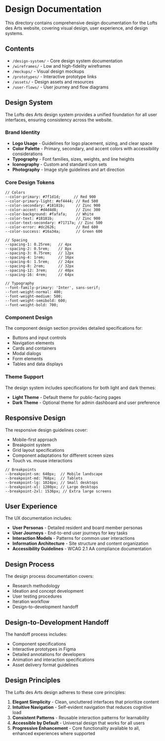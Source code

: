 # Design Documentation

This directory contains comprehensive design documentation for the Lofts des Arts website, covering visual design, user experience, and design systems.

## Contents

- `/design-system/` - Core design system documentation
- `/wireframes/` - Low and high-fidelity wireframes
- `/mockups/` - Visual design mockups
- `/prototypes/` - Interactive prototype links
- `/assets/` - Design assets and resources
- `/user-flows/` - User journey and flow diagrams

## Design System

The Lofts des Arts design system provides a unified foundation for all user interfaces, ensuring consistency across the website.

### Brand Identity

- **Logo Usage** - Guidelines for logo placement, sizing, and clear space
- **Color Palette** - Primary, secondary, and accent colors with accessibility considerations
- **Typography** - Font families, sizes, weights, and line heights
- **Iconography** - Custom and standard icon sets
- **Photography** - Image style guidelines and art direction

### Core Design Tokens

```
// Colors
--color-primary: #7f1d1d;      // Red 900
--color-primary-light: #ef4444; // Red 500
--color-secondary: #18181b;     // Zinc 900
--color-accent: #d4d4d8;        // Zinc 300
--color-background: #fafafa;    // White
--color-text: #18181b;          // Zinc 900
--color-text-secondary: #71717a; // Zinc 500
--color-error: #dc2626;         // Red 600
--color-success: #16a34a;       // Green 600

// Spacing
--spacing-1: 0.25rem;   // 4px
--spacing-2: 0.5rem;    // 8px
--spacing-3: 0.75rem;   // 12px
--spacing-4: 1rem;      // 16px
--spacing-6: 1.5rem;    // 24px
--spacing-8: 2rem;      // 32px
--spacing-12: 3rem;     // 48px
--spacing-16: 4rem;     // 64px

// Typography
--font-family-primary: 'Inter', sans-serif;
--font-weight-normal: 400;
--font-weight-medium: 500;
--font-weight-semibold: 600;
--font-weight-bold: 700;
```

### Component Design

The component design section provides detailed specifications for:

- Buttons and input controls
- Navigation elements
- Cards and containers
- Modal dialogs
- Form elements
- Tables and data displays

### Theme Support

The design system includes specifications for both light and dark themes:

- **Light Theme** - Default theme for public-facing pages
- **Dark Theme** - Optional theme for admin dashboard and user preference

## Responsive Design

The responsive design guidelines cover:

- Mobile-first approach
- Breakpoint system
- Grid layout specifications
- Component adaptations for different screen sizes
- Touch vs. mouse interactions

```
// Breakpoints
--breakpoint-sm: 640px;  // Mobile landscape
--breakpoint-md: 768px;  // Tablets
--breakpoint-lg: 1024px; // Small desktops
--breakpoint-xl: 1280px; // Large desktops
--breakpoint-2xl: 1536px; // Extra large screens
```

## User Experience

The UX documentation includes:

- **User Personas** - Detailed resident and board member personas
- **User Journeys** - End-to-end user journeys for key tasks
- **Interaction Models** - Patterns for common user interactions
- **Information Architecture** - Site structure and content organization
- **Accessibility Guidelines** - WCAG 2.1 AA compliance documentation

## Design Process

The design process documentation covers:

- Research methodology
- Ideation and concept development
- User testing procedures
- Iteration workflow
- Design-to-development handoff

## Design-to-Development Handoff

The handoff process includes:

- Component specifications
- Interactive prototypes in Figma
- Detailed annotations for developers
- Animation and interaction specifications
- Asset delivery format guidelines

## Design Principles

The Lofts des Arts design adheres to these core principles:

1. **Elegant Simplicity** - Clean, uncluttered interfaces that prioritize content
2. **Intuitive Navigation** - Self-evident navigation that reduces cognitive load
3. **Consistent Patterns** - Reusable interaction patterns for learnability
4. **Accessible by Default** - Universal design that works for all users
5. **Progressive Enhancement** - Core functionality available to all, enhanced experiences where supported 